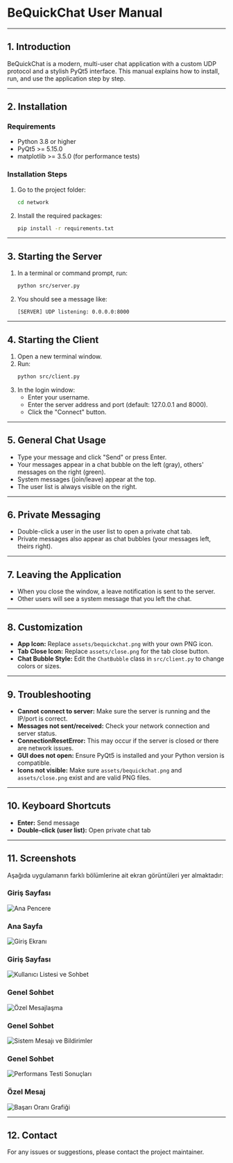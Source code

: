 # BeQuickChat User Manual

---

## 1. Introduction

BeQuickChat is a modern, multi-user chat application with a custom UDP protocol and a stylish PyQt5 interface. This manual explains how to install, run, and use the application step by step.

---

## 2. Installation

### Requirements
- Python 3.8 or higher
- PyQt5 >= 5.15.0
- matplotlib >= 3.5.0 (for performance tests)

### Installation Steps
1. Go to the project folder:
   ```bash
   cd network
   ```
2. Install the required packages:
   ```bash
   pip install -r requirements.txt
   ```

---

## 3. Starting the Server

1. In a terminal or command prompt, run:
   ```bash
   python src/server.py
   ```
2. You should see a message like:
   ```
   [SERVER] UDP listening: 0.0.0.0:8000
   ```

---

## 4. Starting the Client

1. Open a new terminal window.
2. Run:
   ```bash
   python src/client.py
   ```
3. In the login window:
   - Enter your username.
   - Enter the server address and port (default: 127.0.0.1 and 8000).
   - Click the "Connect" button.

---

## 5. General Chat Usage

- Type your message and click "Send" or press Enter.
- Your messages appear in a chat bubble on the left (gray), others' messages on the right (green).
- System messages (join/leave) appear at the top.
- The user list is always visible on the right.

---

## 6. Private Messaging

- Double-click a user in the user list to open a private chat tab.
- Private messages also appear as chat bubbles (your messages left, theirs right).

---

## 7. Leaving the Application

- When you close the window, a leave notification is sent to the server.
- Other users will see a system message that you left the chat.

---

## 8. Customization

- **App Icon:** Replace `assets/bequickchat.png` with your own PNG icon.
- **Tab Close Icon:** Replace `assets/close.png` for the tab close button.
- **Chat Bubble Style:** Edit the `ChatBubble` class in `src/client.py` to change colors or sizes.

---

## 9. Troubleshooting

- **Cannot connect to server:** Make sure the server is running and the IP/port is correct.
- **Messages not sent/received:** Check your network connection and server status.
- **ConnectionResetError:** This may occur if the server is closed or there are network issues.
- **GUI does not open:** Ensure PyQt5 is installed and your Python version is compatible.
- **Icons not visible:** Make sure `assets/bequickchat.png` and `assets/close.png` exist and are valid PNG files.

---

## 10. Keyboard Shortcuts

- **Enter:** Send message
- **Double-click (user list):** Open private chat tab

---

## 11. Screenshots

Aşağıda uygulamanın farklı bölümlerine ait ekran görüntüleri yer almaktadır:

### Giriş Sayfası

![Ana Pencere](../assets/ss1.png)

### Ana Sayfa

![Giriş Ekranı](../assets/ss2.png)

### Giriş Sayfası

![Kullanıcı Listesi ve Sohbet](../assets/ss3.png)

### Genel Sohbet

![Özel Mesajlaşma](../assets/ss4.png)

### Genel Sohbet

![Sistem Mesajı ve Bildirimler](../assets/ss5.png)

### Genel Sohbet

![Performans Testi Sonuçları](../assets/ss6.png)

### Özel Mesaj
![Başarı Oranı Grafiği](../assets/ss7.png)

---

## 12. Contact

For any issues or suggestions, please contact the project maintainer. 